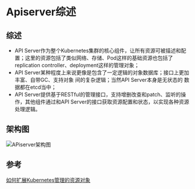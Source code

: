 # Apiserver综述

## 综述
- API Server作为整个Kubernetes集群的核心组件，让所有资源可被描述和配置；这里的资源包括了类似网络、存储、Pod这样的基础资源也包括了replication controller、deployment这样的管理对象；
- API Server某种程度上来说更像是包含了一定逻辑的对象数据库；接口上更加丰富、自带GC、支持对象 间的复杂逻辑；当然API Server本身是无状态的 数据都在etcd当中；
- API Server提供基于RESTful的管理接口，支持增删改查和patch、监听的操作，其他组件通过和API Server的接口获取资源配置和状态，以实现各种资源处理逻辑。

## 架构图

![APiserver架构图](https://github.com/Kevin-fqh/learning-k8s-source-code/blob/master/images/apiserver-00.jpeg)



## 参考
[如何扩展Kubernetes管理的资源对象](http://dockone.io/article/2405)
